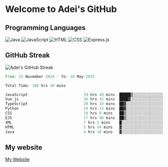 # Welcome to Adei's GitHub

## Programming Languages
![Java](https://img.shields.io/badge/Java-007396?style=flat-square&logo=java&logoColor=white)
![JavaScript](https://img.shields.io/badge/JavaScript-F7DF1E?style=flat-square&logo=javascript&logoColor=black)
![HTML](https://img.shields.io/badge/HTML-E34F26?style=flat-square&logo=html5&logoColor=white)
![CSS](https://img.shields.io/badge/CSS-1572B6?style=flat-square&logo=css3&logoColor=white)
![Express.js](https://img.shields.io/badge/Express.js-000000?style=flat-square&logo=express&logoColor=white)


## GitHub Streak
![Adei's GitHub Streak](https://github-readme-streak-stats.herokuapp.com/?user=AdeiTamayo&hide_border=true)

<!--START_SECTION:waka-->

```rust
From: 15 November 2024 - To: 18 May 2025

Total Time: 188 hrs 30 mins

JavaScript                         39 hrs 49 mins  █████▒░░░░░░░░░░░░░░░░░░░   20.94 %
Vue.js                             36 hrs 32 mins  ████▓░░░░░░░░░░░░░░░░░░░░   19.22 %
TypeScript                         20 hrs 19 mins  ██▓░░░░░░░░░░░░░░░░░░░░░░   10.69 %
Python                             19 hrs 13 mins  ██▓░░░░░░░░░░░░░░░░░░░░░░   10.11 %
CSS                                18 hrs 9 mins   ██▒░░░░░░░░░░░░░░░░░░░░░░   09.55 %
EJS                                17 hrs 48 mins  ██▒░░░░░░░░░░░░░░░░░░░░░░   09.37 %
XML                                7 hrs 5 mins    █░░░░░░░░░░░░░░░░░░░░░░░░   03.73 %
HTML                               5 hrs 54 mins   ▓░░░░░░░░░░░░░░░░░░░░░░░░   03.11 %
Java                               4 hrs 18 mins   ▓░░░░░░░░░░░░░░░░░░░░░░░░   02.26 %
```

<!--END_SECTION:waka-->

## My website
[My Website](https://adei.eus)


